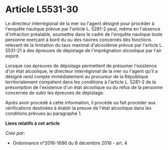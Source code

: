 # Article L5531-30

Le directeur interrégional de la mer ou l'agent désigné pour procéder à l'enquête nautique prévue par l'article L. 5281-2
peut, même en l'absence d'infraction préalable, soumettre dans le cadre de l'enquête nautique toute personne exerçant à bord
du ou des navires concernés des fonctions relevant de la limitation du taux maximal d'alcoolémie prévue par l'article L.
5531-21 à des épreuves de dépistage de l'imprégnation alcoolique par l'air expiré.

Lorsque ces épreuves de dépistage permettent de présumer l'existence d'un état alcoolique, le directeur interrégional de la
mer ou l'agent qu'il a désigné rend compte immédiatement au procureur de la République territorialement compétent dans les
conditions à l'article L. 5281-2 de la présomption de l'existence d'un état alcoolique ou du refus de la personne concernée
de subir les épreuves de dépistage.

Après avoir procédé à cette information, il procède ou fait procéder aux vérifications destinées à établir la preuve de
l'état alcoolique dans les conditions prévues au paragraphe 1.

**Liens relatifs à cet article**

_Créé par_:

  - Ordonnance n°2016-1686 du 8 décembre 2016 - art. 4
